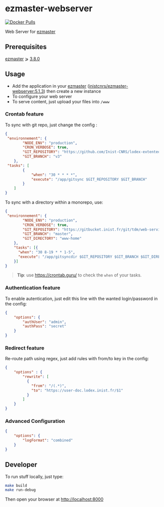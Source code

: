 # ezmaster-webserver

[![Docker Pulls](https://img.shields.io/docker/pulls/inistcnrs/ezmaster-webserver.svg)](https://registry.hub.docker.com/u/inistcnrs/ezmaster-webserver/)

Web Server for [ezmaster](https://github.com/Inist-CNRS/ezmaster)

## Prerequisites

[ezmaster](https://github.com/Inist-CNRS/ezmaster) ⩾ [3.8.0](https://github.com/Inist-CNRS/ezmaster#ezmaster-380)

## Usage

- Add the application in your [ezmaster](https://github.com/Inist-CNRS/ezmaster) ([inistcnrs/ezmaster-webserver:5.1.3](https://hub.docker.com/r/inistcnrs/ezmaster-webserver/tags/)) then create a new instance
- To configure your web server
- To serve content, just upload your files into `/www`

### Crontab feature

To sync with git repo, just change the config :

```json
{
 "environnement": {
        "NODE_ENV": "production",
        "CRON_VERBOSE": true,
        "GIT_REPOSITORY": "https://github.com/Inist-CNRS/lodex-extented",
        "GIT_BRANCH": "v3"
    },
 "tasks": [
        {
            "when": "30 * * * *",
            "execute": "/app/gitsync $GIT_REPOSITORY $GIT_BRANCH"
        }
    ]
}
```

To sync with a directory within a monorepo, use:

```json
{
 "environnement": {
        "NODE_ENV": "production",
        "CRON_VERBOSE": true,
        "GIT_REPOSITORY": "https://gitbucket.inist.fr/git/tdm/web-services.git",
        "GIT_BRANCH": "master",
        "GIT_DIRECTORY": "www-home"
    },
    "tasks": [{
      "when": "30 8-19 * * 1-5",
      "execute": "/app/gitsyncdir $GIT_REPOSITORY $GIT_BRANCH $GIT_DIRECTORY "
    }]
}
```

> **Tip**: use <https://crontab.guru/> to check the `when` of your tasks.

### Authentication feature

To enable autentication, just edit this line with the wanted login/password in the config:

```json
{
    "options": {
        "authUser": "admin",
        "authPass": "secret"
    }
}
```

### Redirect feature

Re-route path using regex, just add rules with from/to key in the config:

```json
{
    "options" : {
        "rewrite": [
          {
            "from": "/(.*)",
            "to": "https://user-doc.lodex.inist.fr/$1"
          }
        ]
    }
}
```

### Advanced Configuration

```json
{
    "options": {
        "logFormat": "combined"
    }
}
```

## Developer

To run stuff locally, just type:

```bash
make build
make run-debug
```

Then open your browser at <http://localhost:8000>
